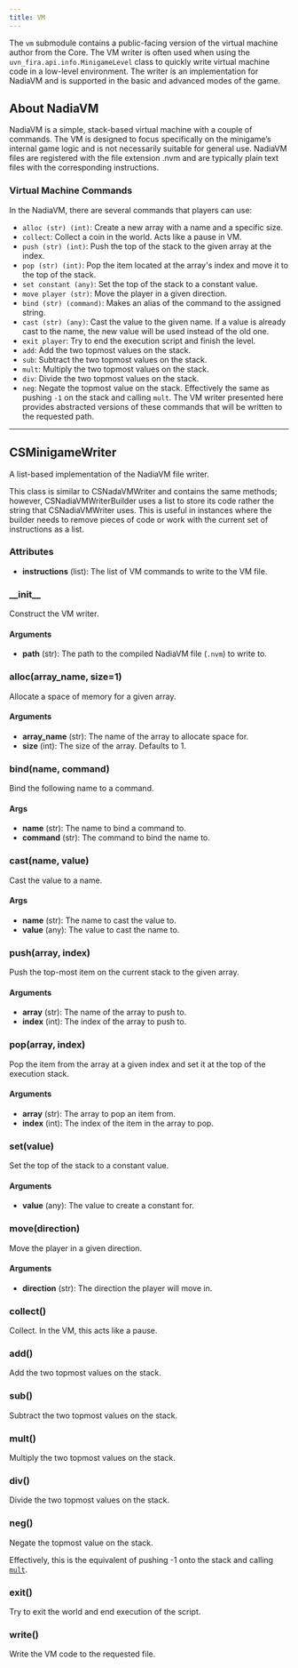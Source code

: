 ```yaml
---
title: VM
---
```


The `vm` submodule contains a public-facing version of the virtual machine author from the Core.
The VM writer is often used when using the `uvn_fira.api.info.MinigameLevel` class to quickly write
virtual machine code in a low-level environment. The writer is an implementation for NadiaVM
and is supported in the basic and advanced modes of the game.

## About NadiaVM

NadiaVM is a simple, stack-based virtual machine with a couple of commands. The VM is designed to focus specifically on the minigame’s internal game logic and is not necessarily suitable for general use. NadiaVM files are registered with the file extension .nvm and are typically plain text files with the corresponding instructions.

### Virtual Machine Commands

In the NadiaVM, there are several commands that players can use:

- `alloc (str) (int)`: Create a new array with a name and a specific size.
- `collect`: Collect a coin in the world. Acts like a pause in VM.
- `push (str) (int)`: Push the top of the stack to the given array at the index.
- `pop (str) (int)`: Pop the item located at the array's index and move it to the
  top of the stack.
- `set constant (any)`: Set the top of the stack to a constant value.
- `move player (str)`: Move the player in a given direction.
- `bind (str) (command)`: Makes an alias of the command to the assigned string.
- `cast (str) (any)`: Cast the value to the given name. If a value is already cast to the name, the
  new value will be used instead of the old one.
- `exit player`: Try to end the execution script and finish the level.
- `add`: Add the two topmost values on the stack.
- `sub`: Subtract the two topmost values on the stack.
- `mult`: Multiply the two topmost values on the stack.
- `div`: Divide the two topmost values on the stack.
- `neg`: Negate the topmost value on the stack. Effectively the same as pushing `-1` on the stack
  and calling `mult`.
  The VM writer presented here provides abstracted versions of these commands that will be written to
  the requested path.

---

## CSMinigameWriter

A list-based implementation of the NadiaVM file writer.

This class is similar to CSNadaVMWriter and contains the same methods; however,
CSNadiaVMWriterBuilder uses a list to store its code rather the string that CSNadiaVMWriter
uses. This is useful in instances where the builder needs to remove pieces of code or work
with the current set of instructions as a list.

### Attributes

- **instructions** (list): The list of VM commands to write to the VM file.

### \_\_init\_\_

Construct the VM writer.

#### Arguments

- **path** (str): The path to the compiled NadiaVM file (`.nvm`) to write to.

### alloc(array_name, size=1)

Allocate a space of memory for a given array.

#### Arguments

- **array_name** (str): The name of the array to allocate space for.
- **size** (int): The size of the array. Defaults to 1.

### bind(name, command)

Bind the following name to a command.

#### Args

- **name** (str): The name to bind a command to.
- **command** (str): The command to bind the name to.

### cast(name, value)

Cast the value to a name.

#### Args

- **name** (str): The name to cast the value to.
- **value** (any): The value to cast the name to.

### push(array, index)

Push the top-most item on the current stack to the given array.

#### Arguments

- **array** (str): The name of the array to push to.
- **index** (int): The index of the array to push to.

### pop(array, index)

Pop the item from the array at a given index and set it at the top
of the execution stack.

#### Arguments

- **array** (str): The array to pop an item from.
- **index** (int): The index of the item in the array to pop.

### set(value)

Set the top of the stack to a constant value.

#### Arguments

- **value** (any): The value to create a constant for.

### move(direction)

Move the player in a given direction.

#### Arguments

- **direction** (str): The direction the player will move in.

### collect()

Collect. In the VM, this acts like a pause.

### add()

Add the two topmost values on the stack.

### sub()

Subtract the two topmost values on the stack.

### mult()

Multiply the two topmost values on the stack.

### div()

Divide the two topmost values on the stack.

### neg()

Negate the topmost value on the stack.

Effectively, this is the equivalent of pushing -1 onto the stack and calling [`mult`](#mult).

### exit()

Try to exit the world and end execution of the script.

### write()

Write the VM code to the requested file.
